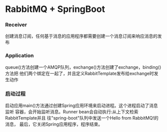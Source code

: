 # RabbitMQ + SpringBoot
### Receiver
创建消息订阅，任何基于消息的应用程序都需要创建一个消息订阅来响应消息的发布
### Application
queue()方法创建一个AMQP队列，exchange()方法创建了exchange，binding()方法把
他们两个绑定在一起了，并且定义RabbitTemplate发布给exchange时发生动作
### 启动过程
启动应用main()方法通过创建Spring应用环境来启动进程。这个进程启动了消息监听
容器，会开始监听消息。Runner bean会自动执行:从上下文检索RabbitTemplate并且
往"spring-boot"队列中发送一个Hello from RabbitMQ!的消息，
最后，它关闭Spring应用程序，程序结束。